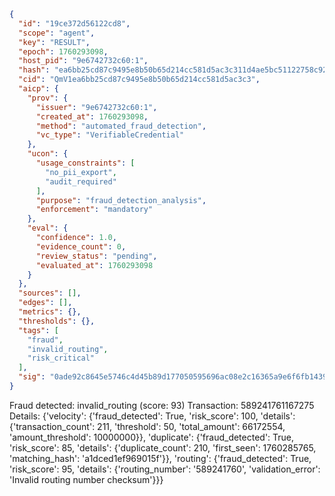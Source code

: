 ```json
{
  "id": "19ce372d56122cd8",
  "scope": "agent",
  "key": "RESULT",
  "epoch": 1760293098,
  "host_pid": "9e6742732c60:1",
  "hash": "ea6bb25cd87c9495e8b50b65d214cc581d5ac3c311d4ae5bc51122758c924829",
  "cid": "QmV1ea6bb25cd87c9495e8b50b65d214cc581d5ac3c3",
  "aicp": {
    "prov": {
      "issuer": "9e6742732c60:1",
      "created_at": 1760293098,
      "method": "automated_fraud_detection",
      "vc_type": "VerifiableCredential"
    },
    "ucon": {
      "usage_constraints": [
        "no_pii_export",
        "audit_required"
      ],
      "purpose": "fraud_detection_analysis",
      "enforcement": "mandatory"
    },
    "eval": {
      "confidence": 1.0,
      "evidence_count": 0,
      "review_status": "pending",
      "evaluated_at": 1760293098
    }
  },
  "sources": [],
  "edges": [],
  "metrics": {},
  "thresholds": {},
  "tags": [
    "fraud",
    "invalid_routing",
    "risk_critical"
  ],
  "sig": "0ade92c8645e5746c4d45b89d177050595696ac08e2c16365a9e6f6fb1439d13"
}
```

Fraud detected: invalid_routing (score: 93)
Transaction: 589241761167275
Details: {'velocity': {'fraud_detected': True, 'risk_score': 100, 'details': {'transaction_count': 211, 'threshold': 50, 'total_amount': 66172554, 'amount_threshold': 10000000}}, 'duplicate': {'fraud_detected': True, 'risk_score': 85, 'details': {'duplicate_count': 210, 'first_seen': 1760285765, 'matching_hash': 'a1dced1ef969015f'}}, 'routing': {'fraud_detected': True, 'risk_score': 95, 'details': {'routing_number': '589241760', 'validation_error': 'Invalid routing number checksum'}}}